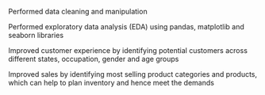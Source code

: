 Performed data cleaning and manipulation

Performed exploratory data analysis (EDA) using pandas, matplotlib and seaborn libraries

Improved customer experience by identifying potential customers across different states, occupation, gender and age groups

Improved sales by identifying most selling product categories and products, which can help to plan inventory and hence meet the demands
